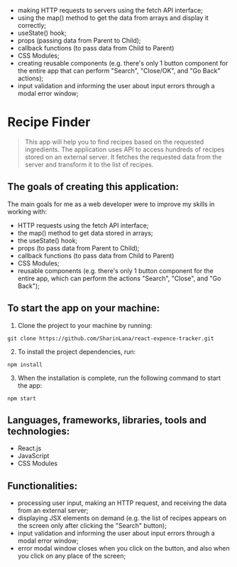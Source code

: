 - making HTTP requests to servers using the fetch API interface;
- using the map() method to get the data from arrays and display it correctly;
- useState() hook;
- props (passing data from Parent to Child);
- callback functions (to pass data from Child to Parent)
- CSS Modules;
- creating reusable components (e.g. there's only 1 button component for the entire app that can perform "Search", "Close/OK", and "Go Back" actions);
- input validation and informing the user about input errors through a modal error window; 

# Recipe Finder

> This app will help you to find recipes based on the requested ingredients.
The application uses API to access hundreds of recipes stored on an external server. It fetches the requested data from the server and transform it to the list of recipes.

## The goals of creating this application:
The main goals for me as a web developer were to improve my skills in working with:

- HTTP requests using the fetch API interface;
- the map() method to get data stored in arrays;
- the useState() hook;
- props (to pass data from Parent to Child);
- callback functions (to pass data from Child to Parent)
- CSS Modules;
- reusable components (e.g. there's only 1 button component for the entire app, which can perform the actions "Search", "Close", and "Go Back");

## To start the app on your machine:

1. Clone the project to your machine by running:

```
git clone https://github.com/SharinLana/react-expence-tracker.git
```

2. To install the project dependencies, run:

```
npm install
```

3. When the installation is complete, run the following command to start the app:

```
npm start
```

## Languages, frameworks, libraries, tools and technologies:
+ React.js 
+ JavaScript
+ CSS Modules


## Functionalities:

- processing user input, making an HTTP request, and receiving the data from an external server;
- displaying JSX elements on demand (e.g. the list of recipes appears on the screen only after clicking the "Search" button);
- input validation and informing the user about input errors through a modal error window;
- error modal window closes when you click on the button, and also when you click on any place of the screen;




